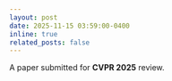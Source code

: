 ```yaml
---
layout: post
date: 2025-11-15 03:59:00-0400
inline: true
related_posts: false
---
```


A paper submitted for **CVPR 2025** review.
